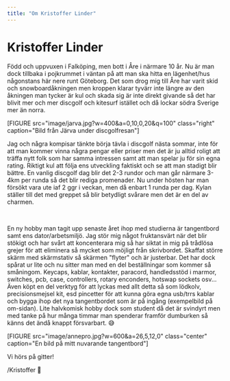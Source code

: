 ```yaml
---
title: "Om Kristoffer Linder"
---
```

Kristoffer Linder
=========================

Född och uppvuxen i Falköping, men bott i Åre i närmare 10 år. Nu är man dock tillbaka i pojkrummet i väntan på att man ska hitta en lägenhet/hus någonstans här nere runt Göteborg. Det som drog mig till Åre har varit skid och snowboardåkningen men kroppen klarar tyvärr inte längre av den åkningen man tycker är kul och skada sig är inte direkt givande så det har blivit mer och mer discgolf och kitesurf istället och då lockar södra Sverige mer än norra.

[FIGURE src="image/jarva.jpg?w=400&a=0,10,0,20&q=100" class="right" caption="Bild från Järva under discgolfresan"]

Jag och några kompisar tänkte börja tävla i discgolf nästa sommar, inte för att man kommer vinna några pengar eller priser men det är ju alltid roligt att träffa nytt folk som har samma intressen samt att man spelar ju för sin egna rating.
Riktigt kul att följa ens utveckling faktiskt och se att man stadigt blir bättre. En vanlig discgolf dag blir det 2-3 rundor och man går närmare 3-4km per runda så det blir rediga promenader. Nu under hösten har man försökt vara ute iaf 2 ggr i veckan, men då enbart 1 runda per dag. Kylan ställer till det med greppet så blir betydligt svårare men det är en del av charmen.

<!-- <hr style="clear: both"> -->
<div style="clear: both">&nbsp;</div>

En ny hobby man tagit upp senaste året ihop med studierna är tangentbord samt ens dator/arbetsmiljö.
Jag stör mig något fruktansvärt när det blir stökigt och har svårt att koncenterara mig så har siktat in mig på trådlösa grejer för att eliminera så mycket som möjligt från skrivbordet. Skaffat större skärm med skärmstativ så skärmen "flyter" och är justerbar. Det har dock spårat ur lite och nu sitter man med en del beställningar som kommer så småningom. Keycaps, kablar, kontakter, paracord, handledsstöd i marmor, switches, pcb, case, controllers, rotary enconders, hotswap sockets osv... Även köpt en del verktyg för att lyckas med allt detta så som lödkolv, precisionsmejsel kit, esd pincetter för att kunna göra egna usb/trrs kablar och bygga ihop det nya tangentbordet som är på ingång (exempelbild på om-sidan). Lite halvkomisk hobby dock som student då det är svindyrt men med tanke på hur många timmar man spenderar framför dumburken så känns det ändå knappt försvarbart. 😅

[FIGURE src="image/annepro.jpg?w=600&a=26,5,12,0" class="center" caption="En bild på mitt nuvarande tangentbord"]

Vi hörs på gitter!

/Kristoffer 🤙